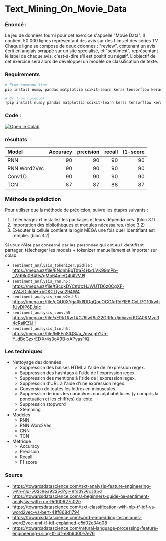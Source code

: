# Text_Mining_On_Movie_Data

### Énoncé :
Le jeu de données fourni pour cet exercice s'appelle "Movie Data". Il
contient 50 000 lignes représentant des avis sur des films et des séries TV.
Chaque ligne se compose de deux colonnes : "review", contenant un avis
écrit en anglais scrappé sur un site spécialisé, et "sentiment", représentant
le label de chaque avis, c'est-à-dire s'il est positif ou négatif. L'objectif de
cet exercice sera alors de développer un modèle de classification de texte.

### Requirements
```bash
# From command line
pip install numpy pandas matplotlib scikit-learn keras tensorflow keras-tcn mega.py

# Or from notebook
!pip install numpy pandas matplotlib scikit-learn keras tensorflow keras-tcn mega.py
```

### Code :

<a target="_blank" href="https://colab.research.google.com/github/pthavarasa/Text_Mining_On_Movie_Data/blob/main/Classification_de_texte.ipynb">
  <img src="https://colab.research.google.com/assets/colab-badge.svg" alt="Open In Colab"/>
</a>

### résultats
| Model | Accuracy | precision | recall | f1-score |
| :- | -: | -: | -: | -: |
| RNN | 90 | 90 | 90 | 90
| RNN Word2Vec | 90 | 90 | 90| 90
| Conv1D | 90 | 90 | 90 | 90
| TCN | 87 | 87 | 88 | 87

### Méthode de prédiction
Pour utiliser que la méthode de prédiction, suivre les étapes suivants :

1. Téléchargez et installez les packages et leurs dépendances. (bloc 3.1)
2. Importation des bibliothèques et modules nécessaires. (bloc 3.2)
3. Exécuter la cellule contient la login MEGA une fois que l'identifiant est remplie. (bloc 3.2)

Si vous n'ête pas conserné par les personnes qui ont eu l'identifiant partager, télecherger les models + tokenizer manuellement et importer sur colab.

* `sentiment_analysis_tokenizer.pickle` : https://mega.nz/file/ENdnhBgT#a74HxrLVK99mPb-_Wd9lq0B49s7qMb64meQ4l4l2VJ8
* `sentiment_analysis_rnn.h5` : https://mega.nz/file/tBcgkDYC#dtzHJWUTD6z0CgXF-qV4zDclo5HolbOKCLIysc294W4
* `sentiment_analysis_rnn_w2v.h5` : https://mega.nz/file/cQU0XYga#kRDDqQouOGGArRdYIE6ICxLI7G10kwh1UyDIP6EJsIc
* `sentiment_analysis_conv.h5` : https://mega.nz/file/xE9kTRwT#G76lwf9a22GRRcxljdbuvcrKGA0RMvu34cRaiKZjJ-I
* `sentiment_analysis_tcn.h5` : https://mega.nz/file/MEEnSIQS#a_7mscglYUh-Y_dBcGzxrEDlXr4s3oX9B-xAPvasPIQ

### Les techniques
- Nettoyage des données
  - Suppression des balises HTML à l'aide de l'expression regex.
  - Suppression des hashtags à l'aide de l'expression regex.
  - Suppression des mentions à l'aide de l'expression regex.
  - Suppression d'URL à l'aide d'une expression regex.
  - Conversion de toutes les lettres en minuscules.
  - Suppression de tous les caractères non alphabétiques (y compris la ponctuation et les chiffres) du texte.
  - Suppression stopword
  - Stemming
- Modèles
  - RNN
  - RNN Word2Vec
  - CNN
  - TCN
- Métrique
  - Accuracy
  - Precision
  - Recall
  - F1 score

### Source
* https://towardsdatascience.com/text-analysis-feature-engineering-with-nlp-502d6ea9225d?gi=6fdd856ca3bd
* https://towardsdatascience.com/a-beginners-guide-on-sentiment-analysis-with-rnn-9e100627c02e
* https://towardsdatascience.com/text-classification-with-nlp-tf-idf-vs-word2vec-vs-bert-41ff868d1794
* https://towardsdatascience.com/word-embedding-techniques-word2vec-and-tf-idf-explained-c5d02e34d08
* https://towardsdatascience.com/natural-language-processing-feature-engineering-using-tf-idf-e8b9d00e7e76
